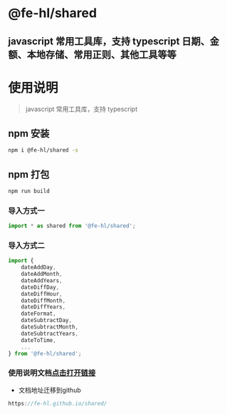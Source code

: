 # @fe-hl/shared

## javascript 常用工具库，支持 typescript 日期、金额、本地存储、常用正则、其他工具等等

# 使用说明

> javascript 常用工具库，支持 typescript

## npm 安装

```sh
npm i @fe-hl/shared -s
```

## npm 打包

```sh
npm run build
```

### 导入方式一

```js
import * as shared from '@fe-hl/shared';
```

### 导入方式二

```js
import {
	dateAddDay,
	dateAddMonth,
	dateAddYears,
	dateDiffDay,
	dateDiffHour,
	dateDiffMonth,
	dateDiffYears,
	dateFormat,
	dateSubtractDay,
	dateSubtractMonth,
	dateSubtractYears,
	dateToTime,
	...
} from '@fe-hl/shared';
```

### 使用说明文档[点击打开链接](https://fe-hl.github.io/shared/)
- 文档地址迁移到github
```js
https://fe-hl.github.io/shared/
```

